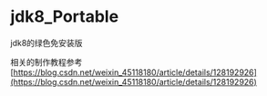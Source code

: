 # jdk8_Portable
jdk8的绿色免安装版

相关的制作教程参考 [https://blog.csdn.net/weixin_45118180/article/details/128192926](https://blog.csdn.net/weixin_45118180/article/details/128192926)
